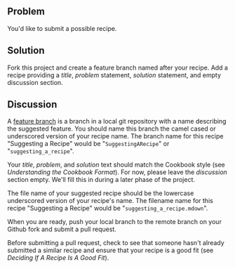 ## Problem
You'd like to submit a possible recipe.

## Solution
Fork this project and create a feature branch named after your recipe. Add a recipe providing a _title_, _problem_ statement, _solution_ statement, and empty discussion section.

## Discussion
A [feature branch](http://nvie.com/posts/a-successful-git-branching-model/) is a branch in a local git repository with a name describing the suggested feature. You should name this branch the camel cased or underscored version of your recipe name. The branch name for this recipe "Suggesting a Recipe" would be "`SuggestingARecipe`" or "`suggesting_a_recipe`".

Your _title_, _problem_, and _solution_ text should match the Cookbook style (see _Understanding the Cookbook Format_). For now, please leave the _discussion_ section empty. We'll fill this in during a later phase of the project.

The file name of your suggested recipe should be the lowercase underscored version of your recipe's name. The filename name for this recipe "Suggesting a Recipe" would be "`suggesting_a_recipe.mdown`".

When you are ready, push your local branch to the remote branch on your Github fork and submit a pull request.

Before submitting a pull request, check to see that someone hasn't already submitted a similar recipe and ensure that your recipe is a good fit (see _Deciding If A Recipe Is A Good Fit_). 